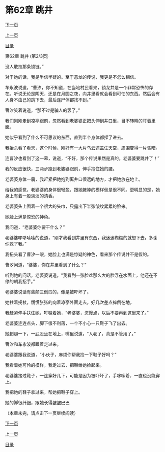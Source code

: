 <h1>第62章    跳井</h1>
            <div><p><a href="./185_%E7%AC%AC62%E7%AB%A0_%E8%B7%B3%E4%BA%95.md">下一页</a></p><p><a href="./183_%E7%AC%AC62%E7%AB%A0_%E8%B7%B3%E4%BA%95.md">上一页</a></p><p><a href="../">目录</a></p></div>
            <div><p>第62章    跳井 (第2/3页)</p><p>没人敢拉那条锁链。”</p><p>对于她的话，我是半信半疑的。至于恶龙的传说，我更是不怎么相信。</p><p>车永波说道，“曹汐，你不知道，在当地村民看来，锁龙井是一个非常恐怖的存在。听说无论是阴天，还是在月圆之夜，向井里看就会看到可怕的东西。然后会有人身不由己的跳下去，最后连尸体都找不到。”</p><p>曹汐笑着说道，“那不过是骗人的罢了。”</p><p>我们刚刚走到凉亭跟前，忽然看到老婆婆正把头伸到井口里，目不转睛的盯着里面。</p><p>她似乎看到了什么不可思议的东西，直到半个身体都探了进去。</p><p>我抬头看了看天，这个时候，刚好有一大片乌云遮盖住天空，周围变得一片昏暗。</p><p>连曹汐也看到了这一幕，说道，“不好，那个传说果然是真的。老婆婆要跳井了！”</p><p>我的反应很快，三两步跑到老婆婆跟前，伸手抱住她的腰。</p><p>老婆婆身体一震，我赶紧把她抱到离井口很远的地方，才把她放在地上。</p><p>给我的感觉，老婆婆的身体很轻盈，跟她臃肿的模样倒是很不同。更明显的是，她身上有着一股淡淡的清香。</p><p>老婆婆头上围着一个很大的头巾，只露出下半张皱纹累累的脸来。</p><p>她脸上满是惊恐的神色。</p><p>我问道，“老婆婆你要干什么？”</p><p>老婆婆哆哆嗦嗦的说道，“刚才我看到井里有东西，我迷迷糊糊的就想下去，多谢你救了我。”</p><p>我扭头看了曹汐一眼，她脸上也满是惊疑的神色，看来那个传说并不是假的。</p><p>曹汐问道，“婆婆，你在井里看到了什么？”</p><p>听到她的问话，老婆婆说道，“我看到一张脸盆那么大的脸浮在水面上，他还在不停的朝我招手。”</p><p>老婆婆说话有些颠三倒四的，像是被吓坏了。</p><p>她拄着拐杖，慌慌张张的向着凉亭外面走去，好几次差点摔倒在地。</p><p>我赶紧伸手扶住她，叮嘱着她，“老婆婆，您慢点，以后不要再到这里来了。”</p><p>老婆婆连连点头，脚下很不利落，一个不小心一只鞋子飞了出去。</p><p>她趔趄一下，一屁股坐在地上，嘴里说道，“人老了，真是不管用了。”</p><p>曹汐和车永波都跟着走过来。</p><p>老婆婆跟我说道，“小伙子，麻烦你帮我捡一下鞋子好吗？”</p><p>我看着她可怜的模样，我走过去，把鞋给她捡起来。</p><p>老婆婆接过鞋子，一连穿好几下，可能是因为被吓坏了，手哆嗦着，一直也没能穿上。</p><p>我把她的鞋子拿过来，帮她把鞋子穿上。</p><p>她的脚很纤细，跟她长得皱皱巴巴</p><p>（本章未完，请点击下一页继续阅读）</p></div>
            <div><p><a href="./185_%E7%AC%AC62%E7%AB%A0_%E8%B7%B3%E4%BA%95.md">下一页</a></p><p><a href="./183_%E7%AC%AC62%E7%AB%A0_%E8%B7%B3%E4%BA%95.md">上一页</a></p><p><a href="../">目录</a></p></div>
